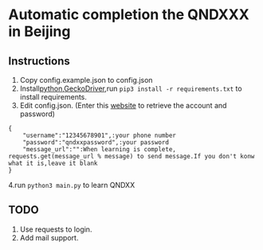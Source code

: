 # Automatic completion the QNDXXX in Beijing

## Instructions

1. Copy config.example.json to config.json
2. Install[python](https://www.python.org/),[GeckoDriver](https://zhuanlan.zhihu.com/p/33746273),run ``pip3 install -r requirements.txt`` to install requirements.
3. Edit config.json. (Enter this [website](https://m.bjyouth.net/site/login) to retrieve the account and password)
```
{
    "username":"12345678901",:your phone number
    "password":"qndxxpassword",:your password
    "message_url":"":When learning is complete, requests.get(message_url % message) to send message.If you don't konw what it is,leave it blank 
}
```
4.run  ``python3 main.py`` to learn QNDXX

## TODO

1. Use requests to login.
2. Add mail support.
